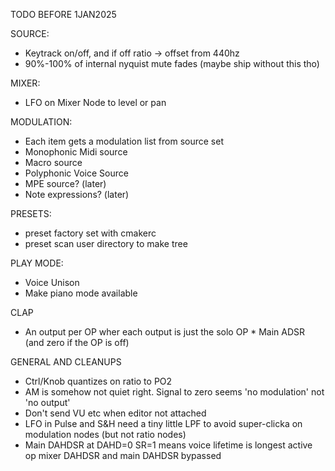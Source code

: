 TODO BEFORE 1JAN2025

SOURCE:
- Keytrack on/off, and if off ratio -> offset from 440hz
- 90%-100% of internal nyquist mute fades (maybe ship without this tho)

MIXER:
- LFO on Mixer Node to level or pan

MODULATION:
- Each item gets a modulation list from source set
- Monophonic Midi source
- Macro source
- Polyphonic Voice Source
- MPE source? (later)
- Note expressions? (later)

PRESETS:
- preset factory set with cmakerc
- preset scan user directory to make tree

PLAY MODE:
- Voice Unison
- Make piano mode available

CLAP
- An output per OP wher each output is just the solo OP * Main ADSR (and zero if the OP is off)

GENERAL AND CLEANUPS
- Ctrl/Knob quantizes on ratio to PO2
- AM is somehow not quiet right. Signal to zero seems 'no modulation' not 'no output'
- Don't send VU etc when editor not attached
- LFO in Pulse and S&H need a tiny little LPF to avoid super-clicka on modulation nodes (but not ratio nodes)
- Main DAHDSR at DAHD=0 SR=1 means voice lifetime is longest active op mixer DAHDSR and main DAHDSR bypassed


